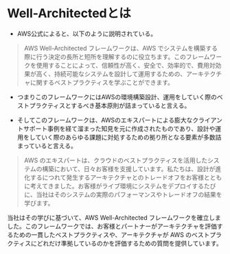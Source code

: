 # Well-Architectedとは

- AWS公式によると、以下のように説明されている。
> AWS Well-Architected フレームワークは、AWS でシステムを構築する際に行う決定の長所と短所を理解するのに役立ちます。このフレームワークを使用することによって、信頼性が高く、安全で、効率的で、費用対効果が高く、持続可能なシステムを設計して運用するための、アーキテクチャに関するベストプラクティスを学ぶことができます。
- つまりこのフレームワークにはAWSの環境構築設計、運用をしていく際のベストプラクティスとするべき基本原則が詰まっていると言える。

- そしてこのフレームワークは、AWSのエキスパートによる膨大なクライアントサポート事例を経て溜まった知見を元に作成されたものであり、設計や運用をしていく際のあらゆる課題に対処するための拠り所となる要素が多数詰まっていると言える。
> AWS のエキスパートは、クラウドのベストプラクティスを活用したシステムの構築において、⽇々お客様を支援しています。私たちは、設計が進化するにつれて発生するアーキテクチャとのトレードオフをお客様とともに考えてきました。お客様がライブ環境にシステムをデプロイするたびに、当社はそのシステムの実際のパフォーマンスやトレードオフの結果を学びます。

当社はその学びに基づいて、AWS Well-Architected フレームワークを確立しました。このフレームワークでは、お客様とパートナーがアーキテクチャを評価するための一貫したベストプラクティスや、アーキテクチャが AWS のベストプラクティスにどれだけ準拠しているのかを評価するための質問を提供しています。
